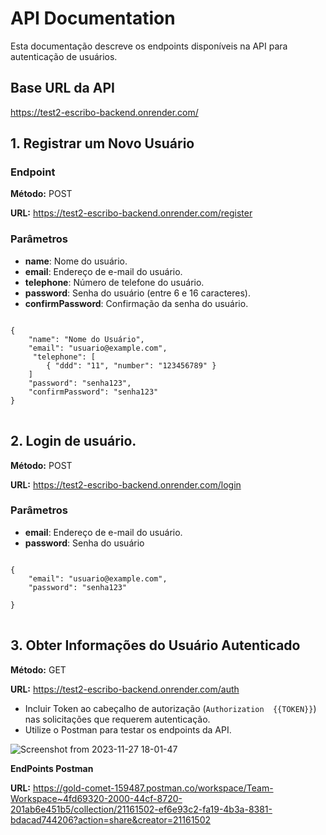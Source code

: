 <body>

<h1>API Documentation</h1>

<p>Esta documentação descreve os endpoints disponíveis na API para autenticação de usuários.</p>

<h2>Base URL da API</h2>

<p><a href="https://test2-escribo-backend.onrender.com/">https://test2-escribo-backend.onrender.com/</a></p>

<h2>1. Registrar um Novo Usuário</h2>

<h3>Endpoint</h3>
<p><strong>Método:</strong> POST</p>
<p><strong>URL:</strong> <a href="https://test2-escribo-backend.onrender.com/register">https://test2-escribo-backend.onrender.com/register</a></p>

<h3>Parâmetros</h3>
<ul>
    <li><strong>name</strong>: Nome do usuário.</li>
    <li><strong>email</strong>: Endereço de e-mail do usuário.</li>
    <li><strong>telephone</strong>: Número de telefone do usuário.</li>
    <li><strong>password</strong>: Senha do usuário (entre 6 e 16 caracteres).</li>
    <li><strong>confirmPassword</strong>: Confirmação da senha do usuário.</li>
</ul>

<pre>
<code>
{
    "name": "Nome do Usuário",
    "email": "usuario@example.com",
     "telephone": [
        { "ddd": "11", "number": "123456789" }
    ]
    "password": "senha123",
    "confirmPassword": "senha123"
}
</code>
</pre>

<h2>2. Login de usuário.</h2>

<p><strong>Método:</strong> POST</p>
<p><strong>URL:</strong> <a href="https://test2-escribo-backend.onrender.com/login">https://test2-escribo-backend.onrender.com/login</a></p>

<h3>Parâmetros</h3>
<ul>
    <li><strong>email</strong>: Endereço de e-mail do usuário.</li>
    <li><strong>password</strong>: Senha do usuário</li>
</ul>

<pre>
<code>
{
    "email": "usuario@example.com",
    "password": "senha123"

}
</code>
</pre>


<h2>3. Obter Informações do Usuário Autenticado</h2>

<p><strong>Método:</strong> GET</p>
<p><strong>URL:</strong> <a href="https://test2-escribo-backend.onrender.com/auth">https://test2-escribo-backend.onrender.com/auth</a></p>

<ul>
    <li>Incluir Token ao cabeçalho de autorização (<code>Authorization  {{TOKEN}}</code>) nas solicitações que requerem autenticação.</li>
    <li>Utilize o Postman para testar os endpoints da API.</li>
</ul>


 ![Screenshot from 2023-11-27 18-01-47](https://github.com/FranGJ7/test2-escribo-backend/assets/97806169/c799b212-b6f3-4915-a0d1-81b0b481c4aa)





<p><strong>EndPoints Postman</strong></p>
<p><strong>URL:</strong> <a href="https://gold-comet-159487.postman.co/workspace/Team-Workspace~4fd69320-2000-44cf-8720-201ab6e451b5/collection/21161502-ef6e93c2-fa19-4b3a-8381-bdacad744206?action=share&creator=21161502
">https://gold-comet-159487.postman.co/workspace/Team-Workspace~4fd69320-2000-44cf-8720-201ab6e451b5/collection/21161502-ef6e93c2-fa19-4b3a-8381-bdacad744206?action=share&creator=21161502
</a></p>
